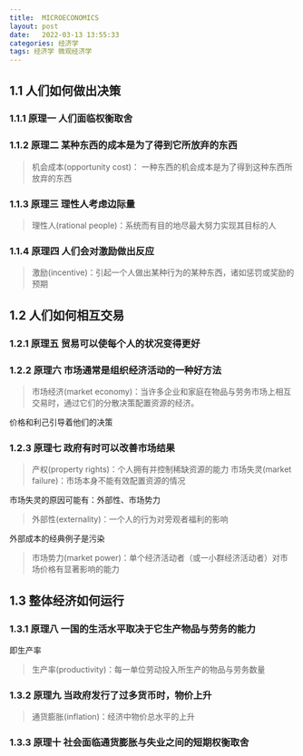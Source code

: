 ```yaml
---
title:  MICROECONOMICS     
layout: post  
date:   2022-03-13 13:55:33    
categories: 经济学    
tags: 经济学 微观经济学
---
```


## 1.1 人们如何做出决策

### 1.1.1 原理一 人们面临权衡取舍

### 1.1.2 原理二 某种东西的成本是为了得到它所放弃的东西

> 机会成本(opportunity cost)： 一种东西的机会成本是为了得到这种东西所放弃的东西

### 1.1.3 原理三 理性人考虑边际量

> 理性人(rational people)：系统而有目的地尽最大努力实现其目标的人

### 1.1.4 原理四 人们会对激励做出反应

> 激励(incentive)：引起一个人做出某种行为的某种东西，诸如惩罚或奖励的预期

## 1.2 人们如何相互交易

### 1.2.1 原理五 贸易可以使每个人的状况变得更好

### 1.2.2 原理六 市场通常是组织经济活动的一种好方法

> 市场经济(market economy)：当许多企业和家庭在物品与劳务市场上相互交易时，通过它们的分散决策配置资源的经济。

价格和利己引导着他们的决策

### 1.2.3 原理七 政府有时可以改善市场结果

> 产权(property rights)：个人拥有并控制稀缺资源的能力
> 市场失灵(market failure)：市场本身不能有效配置资源的情况

市场失灵的原因可能有：外部性、市场势力

> 外部性(externality)：一个人的行为对旁观者福利的影响

外部成本的经典例子是污染

> 市场势力(market power)：单个经济活动者（或一小群经济活动者）对市场价格有显著影响的能力

## 1.3 整体经济如何运行

### 1.3.1 原理八 一国的生活水平取决于它生产物品与劳务的能力

即生产率

> 生产率(productivity)：每一单位劳动投入所生产的物品与劳务数量

### 1.3.2 原理九 当政府发行了过多货币时，物价上升

> 通货膨胀(inflation)：经济中物价总水平的上升

### 1.3.3 原理十 社会面临通货膨胀与失业之间的短期权衡取舍


